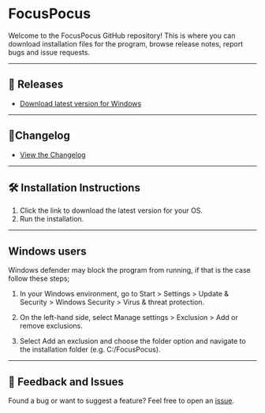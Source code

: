 # FocusPocus

Welcome to the FocusPocus GitHub repository! This is where you can download installation files for the program, browse release notes, report bugs and issue requests.

---
## 📂 Releases
- [Download latest version for Windows](https://github.com/martingylling/focuspocus_release/releases/download/windows/focuspocus_v1.0.0_windows.exe)
---
## 🔗Changelog 
- [View the Changelog](./CHANGELOG.md)
---
## 🛠️ Installation Instructions
1. Click the link to download the latest version for your OS.
2. Run the installation.
---
## Windows users
Windows defender may block the program from running, if that is the case follow these steps;
 1. In your Windows environment, go to Start > Settings > Update & Security > Windows Security > Virus & threat protection.

 2. On the left-hand side, select Manage settings > Exclusion > Add or remove exclusions.

 3. Select Add an exclusion and choose the folder option and navigate to the installation folder (e.g. C:/FocusPocus).
---

## 💬 Feedback and Issues
Found a bug or want to suggest a feature? Feel free to open an [issue](https://github.com/martingylling/focuspocus_release/issues).

